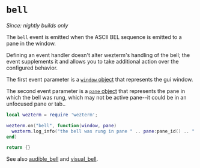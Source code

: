 # `bell`

*Since: nightly builds only*

The `bell` event is emitted when the ASCII BEL sequence is emitted to
a pane in the window.

Defining an event handler doesn't alter wezterm's handling of the bell;
the event supplements it and allows you to take additional action over
the configured behavior.

The first event parameter is a [`window` object](../window/index.md) that
represents the gui window.

The second event parameter is a [`pane` object](../pane/index.md) that
represents the pane in which the bell was rung, which may not be active
pane--it could be in an unfocused pane or tab..

```lua
local wezterm = require 'wezterm';

wezterm.on("bell", function(window, pane)
  wezterm.log_info("the bell was rung in pane " .. pane:pane_id() .. "!");
end)

return {}
```

See also [audible_bell](../config/audible_bell.md) and [visual_bell](../config/visual_bell.md).
